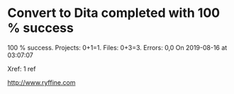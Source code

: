 # Convert to Dita  completed with 100 % success

100 % success. Projects: 0+1=1.  Files: 0+3=3. Errors: 0,0  On 2019-08-16 at 03:07:07

Xref: 1 ref



http://www.ryffine.com
